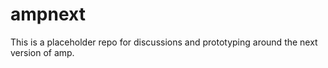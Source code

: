 # ampnext

This is a placeholder repo for discussions and prototyping around the next version of amp.

